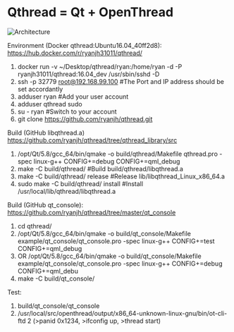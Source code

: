 # Qthread = Qt + OpenThread
![Architecture](https://cloud.githubusercontent.com/assets/22163926/26624410/59df27ca-4623-11e7-8ea7-15b68b3f2f71.JPG)

Environment (Docker qthread:Ubuntu16.04_40ff2d8): https://hub.docker.com/r/ryanjh31011/qthread/
1. docker run -v ~/Desktop/qthread/ryan:/home/ryan -d -P ryanjh31011/qthread:16.04_dev /usr/sbin/sshd -D
2. ssh -p 32779 root@192.168.99.100 #The Port and IP address should be set accordantly
3. adduser ryan #Add your user account
4. adduser qthread sudo
5. su - ryan    #Switch to your account
6. git clone https://github.com/ryanjh/qthread.git

Build (GitHub libqthread.a) https://github.com/ryanjh/qthread/tree/qthread_library/src
1. /opt/Qt/5.8/gcc_64/bin/qmake -o build/qthread/Makefile qthread.pro -spec linux-g++ CONFIG+=debug CONFIG+=qml_debug
2. make -C build/qthread/               #Build   build/qthread/libqthread.a
3. make -C build/qthread/ release       #Release lib/libqthread_Linux_x86_64.a
3. sudo make -C build/qthread/ install  #Install /usr/local/lib/qthread/libqthread.a

Build (GitHub qt_console): https://github.com/ryanjh/qthread/tree/master/qt_console
1. cd qthread/
2. /opt/Qt/5.8/gcc_64/bin/qmake -o build/qt_console/Makefile example/qt_console/qt_console.pro -spec linux-g++ CONFIG+=test CONFIG+=qml_debug
3. OR /opt/Qt/5.8/gcc_64/bin/qmake -o build/qt_console/Makefile example/qt_console/qt_console.pro -spec linux-g++ CONFIG+=debug CONFIG+=qml_debu
4. make -C build/qt_console/

Test:
1. build/qt_console/qt_console
2. /usr/local/src/openthread/output/x86_64-unknown-linux-gnu/bin/ot-cli-ftd 2 (>panid 0x1234, >ifconfig up, >thread start)
